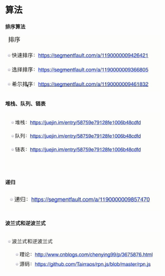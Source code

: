 # 算法

### 排序算法
![./img/1.jpg](./img/1.jpg)

### 堆栈、队列、链表
![./img/2.jpg](./img/2.jpg)

### 递归
![./img/3.jpg](./img/3.jpg)

### 波兰式和逆波兰式
![./img/4.jpg](./img/4.jpg)

